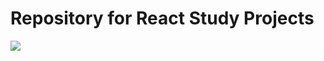 # Repository for React Study Projects

<img src='https://cdn-icons-png.flaticon.com/512/5082/5082720.png' />
